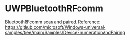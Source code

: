 # UWPBluetoothRFcomm

BluetoothRFcomm scan and paired.
Reference: https://github.com/microsoft/Windows-universal-samples/tree/main/Samples/DeviceEnumerationAndPairing